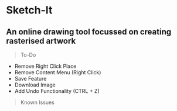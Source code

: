 # Sketch-It
## An online drawing tool focussed on creating rasterised artwork

> To-Do
- Remove Right Click Place
- Remove Content Menu (Right Click)
- Save Feature
- Download Image
- Add Undo Functionality (CTRL + Z)

> Known Issues